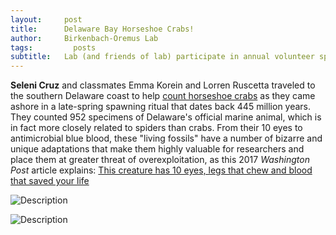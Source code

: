 ```yaml
---
layout:     post
title:      Delaware Bay Horseshoe Crabs!
author:     Birkenbach-Oremus Lab
tags: 		  posts
subtitle:  	Lab (and friends of lab) participate in annual volunteer spawning survey
---
```

<!-- Start Writing Below in Markdown -->
**Seleni Cruz** and classmates Emma Korein and Lorren Ruscetta traveled to the southern Delaware coast to help [count horseshoe crabs](https://www.horseshoecrab.org/act/count.html) as they came ashore in a late-spring spawning ritual that dates back 445 million years. They counted 952 specimens of Delaware's official marine animal, which is in fact more closely related to spiders than crabs. From their 10 eyes to antimicrobial blue blood, these "living fossils" have a number of bizarre and unique adaptations that make them highly valuable for researchers and place them at greater threat of overexploitation, as this 2017 _Washington Post_ article explains: [This creature has 10 eyes, legs that chew and blood that saved your life](https://www.washingtonpost.com/national/health-science/this-creature-has-10-eyes-legs-that-chew-and-blood-that-saved-your-life/2017/07/03/02777544-5d04-11e7-a9f6-7c3296387341_story.html)

![Description](http://birkenbach-oremus-lab.github.io/website/img/posts/2024-06-18-1.jpg)

![Description](http://birkenbach-oremus-lab.github.io/website/img/posts/2024-06-18-2.jpg)
